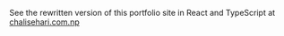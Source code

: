 See the rewritten version of this portfolio site in React and TypeScript at [chalisehari.com.np](https://chalisehari.com.np)
